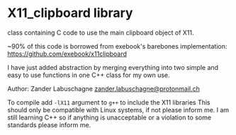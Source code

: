 # X11_clipboard library

class containing C code to use the main clipboard object of X11.

~90% of this code is borrowed from exebook's barebones implementation: https://github.com/exebook/x11clipboard
 
I have just added abstraction by merging everything into two simple and easy to use functions in one C++ class for my own use.

Author: Zander Labuschagne <zander.labuschagne@protonmail.ch>

To compile add ``-lX11`` argument to ``g++`` to include the X11 libraries
This should only be compatible with Linux systems, if not please inform me.
I am still learning C++ so if anything is unacceptable or a violation to some standards please inform me.
